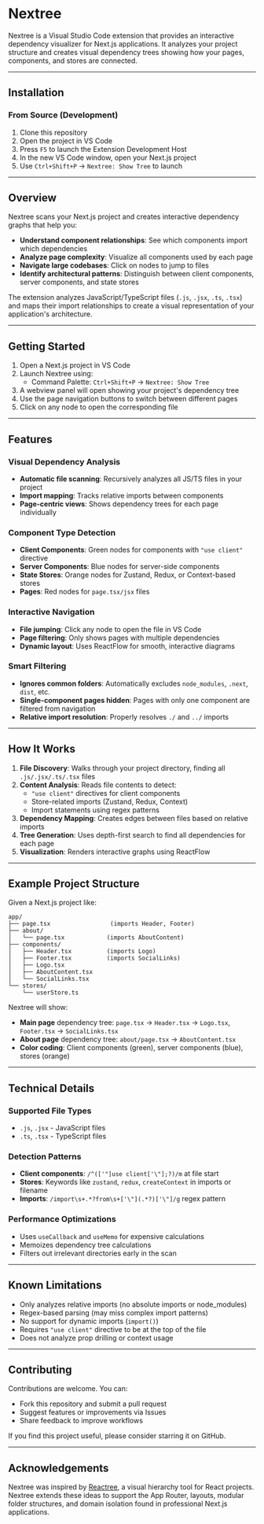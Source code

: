 # Nextree

Nextree is a Visual Studio Code extension that provides an interactive dependency visualizer for Next.js applications. It analyzes your project structure and creates visual dependency trees showing how your pages, components, and stores are connected.

---

## Installation

### From Source (Development)

1. Clone this repository
2. Open the project in VS Code
3. Press `F5` to launch the Extension Development Host
4. In the new VS Code window, open your Next.js project
5. Use `Ctrl+Shift+P` → `Nextree: Show Tree` to launch

---

## Overview

Nextree scans your Next.js project and creates interactive dependency graphs that help you:

- **Understand component relationships**: See which components import which dependencies
- **Analyze page complexity**: Visualize all components used by each page
- **Navigate large codebases**: Click on nodes to jump to files
- **Identify architectural patterns**: Distinguish between client components, server components, and state stores

The extension analyzes JavaScript/TypeScript files (`.js`, `.jsx`, `.ts`, `.tsx`) and maps their import relationships to create a visual representation of your application's architecture.

---

## Getting Started

1. Open a Next.js project in VS Code
2. Launch Nextree using:
   - Command Palette: `Ctrl+Shift+P` → `Nextree: Show Tree`
3. A webview panel will open showing your project's dependency tree
4. Use the page navigation buttons to switch between different pages
5. Click on any node to open the corresponding file

---

## Features

### Visual Dependency Analysis
- **Automatic file scanning**: Recursively analyzes all JS/TS files in your project
- **Import mapping**: Tracks relative imports between components
- **Page-centric views**: Shows dependency trees for each page individually

### Component Type Detection
- **Client Components**: Green nodes for components with `"use client"` directive
- **Server Components**: Blue nodes for server-side components
- **State Stores**: Orange nodes for Zustand, Redux, or Context-based stores
- **Pages**: Red nodes for `page.tsx/jsx` files

### Interactive Navigation
- **File jumping**: Click any node to open the file in VS Code
- **Page filtering**: Only shows pages with multiple dependencies
- **Dynamic layout**: Uses ReactFlow for smooth, interactive diagrams

### Smart Filtering
- **Ignores common folders**: Automatically excludes `node_modules`, `.next`, `dist`, etc.
- **Single-component pages hidden**: Pages with only one component are filtered from navigation
- **Relative import resolution**: Properly resolves `./` and `../` imports

---

## How It Works

1. **File Discovery**: Walks through your project directory, finding all `.js/.jsx/.ts/.tsx` files
2. **Content Analysis**: Reads file contents to detect:
   - `"use client"` directives for client components
   - Store-related imports (Zustand, Redux, Context)
   - Import statements using regex patterns
3. **Dependency Mapping**: Creates edges between files based on relative imports
4. **Tree Generation**: Uses depth-first search to find all dependencies for each page
5. **Visualization**: Renders interactive graphs using ReactFlow

---

## Example Project Structure

Given a Next.js project like:

```
app/
├── page.tsx                 (imports Header, Footer)
├── about/
│   └── page.tsx            (imports AboutContent)
├── components/
│   ├── Header.tsx          (imports Logo)
│   ├── Footer.tsx          (imports SocialLinks)
│   ├── Logo.tsx
│   ├── AboutContent.tsx
│   └── SocialLinks.tsx
└── stores/
    └── userStore.ts
```

Nextree will show:
- **Main page** dependency tree: `page.tsx` → `Header.tsx` → `Logo.tsx`, `Footer.tsx` → `SocialLinks.tsx`
- **About page** dependency tree: `about/page.tsx` → `AboutContent.tsx`
- **Color coding**: Client components (green), server components (blue), stores (orange)

---

## Technical Details

### Supported File Types
- `.js`, `.jsx` - JavaScript files
- `.ts`, `.tsx` - TypeScript files

### Detection Patterns
- **Client components**: `/^(['"]use client['\"];?)/m` at file start
- **Stores**: Keywords like `zustand`, `redux`, `createContext` in imports or filename
- **Imports**: `/import\s+.*?from\s+['\"](.*?)['\"]/g` regex pattern

### Performance Optimizations
- Uses `useCallback` and `useMemo` for expensive calculations
- Memoizes dependency tree calculations
- Filters out irrelevant directories early in the scan

---

## Known Limitations

- Only analyzes relative imports (no absolute imports or node_modules)
- Regex-based parsing (may miss complex import patterns)
- No support for dynamic imports (`import()`)
- Requires `"use client"` directive to be at the top of the file
- Does not analyze prop drilling or context usage

---

## Contributing

Contributions are welcome. You can:

- Fork this repository and submit a pull request
- Suggest features or improvements via Issues
- Share feedback to improve workflows

If you find this project useful, please consider starring it on GitHub.

---

## Acknowledgements

Nextree was inspired by [Reactree](https://github.com/oslabs-beta/ReacTree), a visual hierarchy tool for React projects. Nextree extends these ideas to support the App Router, layouts, modular folder structures, and domain isolation found in professional Next.js applications.